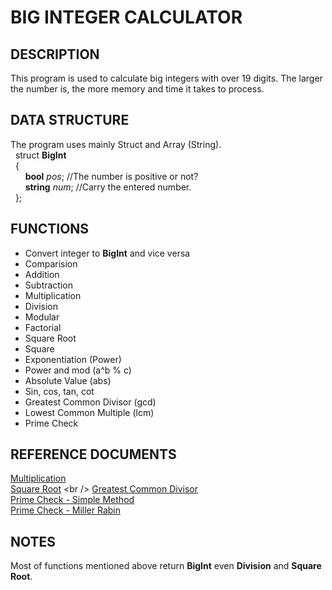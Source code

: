 # BIG INTEGER CALCULATOR
## DESCRIPTION

This program is used to calculate big integers with over 19 digits. The larger the number is, the more memory and time it takes to process.

## DATA STRUCTURE

The program uses mainly Struct and Array (String).
<br />&nbsp;&nbsp;struct **BigInt**
<br />&nbsp;&nbsp;{
<br />&nbsp;&nbsp;&nbsp;&nbsp;&nbsp;&nbsp;**bool** *pos*; //The number is positive or not?
<br />&nbsp;&nbsp;&nbsp;&nbsp;&nbsp;&nbsp;**string** *num*; //Carry the entered number.
<br />&nbsp;&nbsp;};

## FUNCTIONS

* Convert integer to **BigInt** and vice versa
* Comparision
* Addition
* Subtraction
* Multiplication
* Division
* Modular
* Factorial
* Square Root
* Square
* Exponentiation (Power)
* Power and mod (a^b % c)
* Absolute Value (abs)
* Sin, cos, tan, cot
* Greatest Common Divisor (gcd)
* Lowest Common Multiple (lcm)
* Prime Check

## REFERENCE DOCUMENTS

[Multiplication](https://en.wikipedia.org/wiki/Multiplication_algorithm#Long_multiplication)
<br /> [Square Root](https://en.wikipedia.org/wiki/Methods_of_computing_square_roots#Decimal_(base_10))
<br /> [Greatest Common Divisor](https://en.wikipedia.org/wiki/Euclidean_algorithm#Implementations)
<br /> [Prime Check - Simple Method](https://en.wikipedia.org/wiki/Primality_test#C#)
<br /> [Prime Check - Miller Rabin](https://en.wikipedia.org/wiki/Miller%E2%80%93Rabin_primality_test)

## NOTES

Most of functions mentioned above return **BigInt** even **Division** and **Square Root**.
